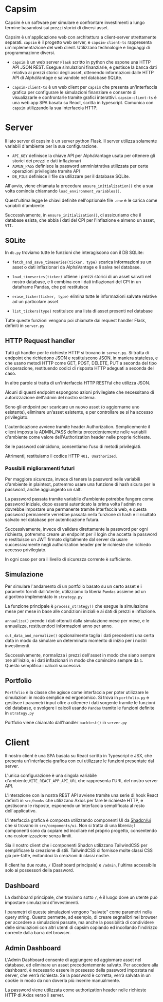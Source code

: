 # Capsim

Capsim è un software per simulare e confrontare investimenti a lungo termine basandosi sui prezzi storici di diversi asset.

Capsim è un'applicazione web con architettura a client-server strettamente separati. `capsim` è il progetto web server, e `capsim-client-ts` rappresenta un'implementazione del web client. Utilizzano technologie e linguaggi di programmazione diversi.

- `capsim` è un web server `Flask` scritto in python che espone una HTTP API JSON REST. Esegue simulazioni finanziarie, e gestisce la banca dati relativa ai prezzi storici degli asset, ottenendo informazioni dalle HTTP API di AlphaVantage e salvandole nel database SQLite.

- `capsim-client-ts` è un web client per `capsim` che presenta un'interfaccia grafica per configurare le simulazioni finanziare e consente di visualizzarle e confrontarle tramite grafici interattivi. `capsim-client-ts` è una web app SPA basata su React, scritta in typescript. Comunica con `capsim` utilizzando la sua interfaccia HTTP.

# Server

Il lato server di capsim è un server python Flask.
Il server utilizza solamente variabili d'ambiente per la sua configurazione.
- `API_KEY` definisce la chiave API per AlphaVantage usata per ottenere gli storici dei prezzi e dati inflazionari
- `ADMIN_PASS` definisce la password amministrativa utilizzata per certe operazioni privilegiate tramite API
- `DB_FILE` definisce il file da utilizzare per il database SQLite.

All'avvio, viene chiamata la procedura `ensure_initialization()` che a sua volta comincia chiamando `load_environment_variables()`.

Quest'ultima legge le chiavi definite nell'opzionale file `.env` e le carica come variabili d'ambiente.

Successivamente, in `ensure_initialization()`, ci assicuriamo che il database esista, che abbia i dati del CPI per l'inflazione e almeno un asset, `VTI`.

## SQLite

In `db.py` troviamo tutte le funzioni che interagiscono con il DB SQLite:

- `fetch_and_save_timeseries(ticker, type)` scarica informazioni su un asset o dati inflazionari da AlphaVantage e li salva nel database.

- `load_timeseries(ticker)` ottiene i prezzi storici di un asset salvati nel nostro database, e li combina con i dati inflazionari del CPI in un dataframe Pandas, che poi restituisce

- `erase_ticker(ticker, type)` elimina tutte le informazioni salvate relative ad un particolare asset

- `list_tickers(type)` restituisce una lista di asset presenti nel database

Tutte queste funzioni vengono poi chiamate dai request handler Flask, definiti in `server.py`

## HTTP Request handler

Tutti gli handler per le richieste HTTP si trovano in `server.py`.
Si tratta di endpoint che richiedono JSON e restituiscono JSON, in maniera stateless, e che usano metodi HTTP come GET, POST, DELETE, PUT a seconda del tipo di operazione, restituendo codici di risposta HTTP adeguati a seconda del caso.

In altre parole si tratta di un'interfaccia HTTP RESTful che utilizza JSON.

Alcuni di questi endpoint espongono azioni privilegiate che necessitano di autorizzazione dell'admin del nostro sistema.

Sono gli endpoint per scaricare un nuovo asset (o aggiornarne uno esistente), eliminare un'asset esistente, e per controllare se si ha accesso privilegiato.

L'autenticazione avviene tramite header Authorization. Semplicemente il client imposta la ADMIN_PASS definita precedentemente nelle variabili d'ambiente come valore dell'Authorization header nelle proprie richieste.

Se le password coincidono, consentiamo l'uso di metodi privilegiati.

Altrimenti, restituiamo il codice HTTP `401, Unathorized`.

### Possibili miglioramenti futuri
Per maggiore sicurezza, invece di tenere la password nelle variabili d'ambiente in plaintext, potremmo usare una funzione di hash sicura per le password, anche aggiungento un salt.

La password passata tramite variabile d'ambiente potrebbe fungere come password iniziale, dopo essersi autenticato la prima volta l'admin ne dovrebbe impostare una permanente tramite interfaccia web, e questa password permanente verrebbe passata nella funzione di hash e il risultato salvato nel database per autenticazione futura.

Successivamente, invece di validare direttamente la password per ogni richiesta, potremmo creare un endpoint per il login che accetta la password e restituisce un JWT firmato digitalmente dal server da usare successivamente negli authorization header per le richieste che richiedo accesso privilegiato.

In ogni caso per ora il livello di sicurezza corrente è sufficiente.

## Simulazione

Per simulare l'andamento di un portfolio basato su un certo asset e i parametri forniti dall'utente, utilizziamo la liberia `Pandas` assieme ad un algoritmo implementato in `strategy.py`

La funzione principale è `process_strategy()` che esegue la simulazione mese per mese in base alle condizioni iniziali e ai dati di prezzi e inflazione.

`annualize()` prende i dati ottenuti dalla simulazione mese per mese, e le annualizza, restituendoci informazioni anno per anno.

`cut_data_and_normalize()` opzionalmente taglia i dati precedenti una certa data in modo da simulare un determinato momento di inizio per i nostri investimenti.

Successivamente, normalizza i prezzi dell'asset in modo che siano sempre `100` all'inizio, e i dati inflazionari in modo che comincino sempre da `1`. Questo semplifica i calcoli successivi.

## Portfolio

`Portfolio` è la classe che agisce come interfaccia per poter utilizzare le simulazioni in modo semplice ed ergonomico. Si trova in `portfolio.py` e gestisce i parametri input oltre a ottenere i dati sorgente tramite le funzioni del database, e svolgere i calcoli usando `Pandas` tramite le funzioni definite in `strategy.py`

Portfolio viene chiamato dall'handler `backtest()` in `server.py`

# Client

Il nostro client è una SPA basata su React scritta in Typescript e JSX, che presenta un'interfaccia grafica con cui utilizzare le funzioni presentate dal server.

L'unica configurazione è una singola variabile d'ambiente,`VITE_REACT_APP_API_URL` che rappresenta l'URL del nostro server API.

L'interazione con la nostra REST API avviene tramite una serie di hook React definiti in `src/hooks` che utilizzano Axios per fare le richieste HTTP, e gestiscono le risposte, esponendo un'interfaccia semplificata al resto dell'applicativo.

L'interfaccia grafica è composta utilizzando componenti UI da [Shadcn/ui](https://ui.shadcn.com/docs/) che si trovano in `src/components/ui`. Non si tratta di una libreria; I componenti sono da copiare ed incollare nel proprio progetto, consentendo una customizzazione senza limiti.

Sia il nostro client che i componenti Shadcn utilizzano TailwindCSS per semplificare la creazione di stili. TailwindCSS ci fornisce molte classi CSS già pre-fatte, evitandoci la creazioni di classi nostre.

Il client ha due route, `/` (Dashboard principale) e `/admin`, l'ultima accessibile solo ai possessori della password.

## Dashboard

La dashboard principale, che troviamo sotto `/`, è il luogo dove un utente può impostare simulazioni d'investimenti.

I parametri di queste simulazioni vengono "salvate" come parametri nella query string. Questo permette, ad esempio, di creare segnalibri nel browser per accedere a simulazioni passate, ma anche la possibilità di condividere delle simulazioni con altri utenti di capsim copiando ed incollando l'indirizzo corrente dalla barra del browser.

## Admin Dashboard

L'Admin Dashboard consente di aggiungere ed aggiornare asset nel database, ed eliminare un asset precedentemente salvato.
Per accedere alla dashboard, è necessario essere in possesso della password impostata nel server, che verrà richiesta. Se la password è corretta, verrà salvata in un cookie in modo da non doverla più inserire manualmente.

La password viene utilizzata come authorization header nelle richieste HTTP di Axios verso il server.
